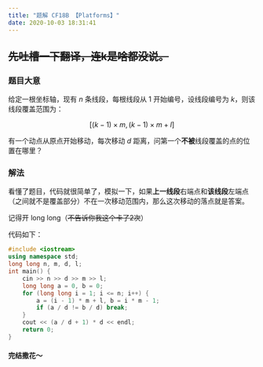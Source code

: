 ```yaml
---
title: "题解 CF18B 【Platforms】"
date: 2020-10-03 18:31:41
---
```


## ~~先吐槽一下翻译，连k是啥都没说。~~

### 题目大意

给定一根坐标轴，现有 $n$ 条线段，每根线段从 $1$ 开始编号，设线段编号为 $k$，则该线段覆盖范围为：

$$[(k - 1) \times m, (k - 1) \times m + l]$$

有一个动点从原点开始移动，每次移动 $d$ 距离，问第一个**不被**线段覆盖的点的位置在哪里？

### 解法

看懂了题目，代码就很简单了，模拟一下，如果**上一线段**右端点和**该线段**左端点（之间就不是覆盖部分）不在一次移动范围内，那么这次移动的落点就是答案。

记得开 long long（~~不告诉你我这个卡了2次~~）

代码如下：

```cpp
#include <iostream>
using namespace std;
long long n, m, d, l;
int main() {
    cin >> n >> d >> m >> l;
    long long a = 0, b = 0;
    for (long long i = 1; i <= n; i++) {
        a = (i - 1) * m + l, b = i * m - 1;
        if (a / d != b / d) break;
    }
    cout << (a / d + 1) * d << endl;
    return 0;
}
```

#### 完结撒花～